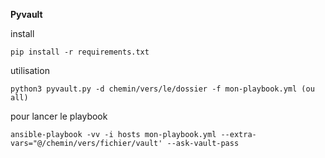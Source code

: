 **Pyvault**

install

`pip install -r requirements.txt`

utilisation

`python3 pyvault.py -d chemin/vers/le/dossier -f mon-playbook.yml (ou all)`

pour lancer le playbook

`ansible-playbook -vv -i hosts mon-playbook.yml --extra-vars="@/chemin/vers/fichier/vault' --ask-vault-pass`
